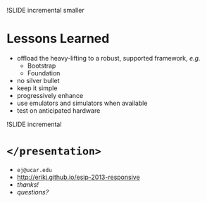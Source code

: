 !SLIDE incremental smaller
# Lessons Learned

- offload the heavy-lifting to a robust, supported framework, *e.g.*
  - Bootstrap
  - Foundation
- no silver bullet
- keep it simple
- progressively enhance
- use emulators and simulators when available
- test on anticipated hardware

!SLIDE incremental
# `</presentation>`

- `ej@ucar.edu`
- <http://erikj.github.io/esip-2013-responsive>
- *thanks!*
- *questions?*
